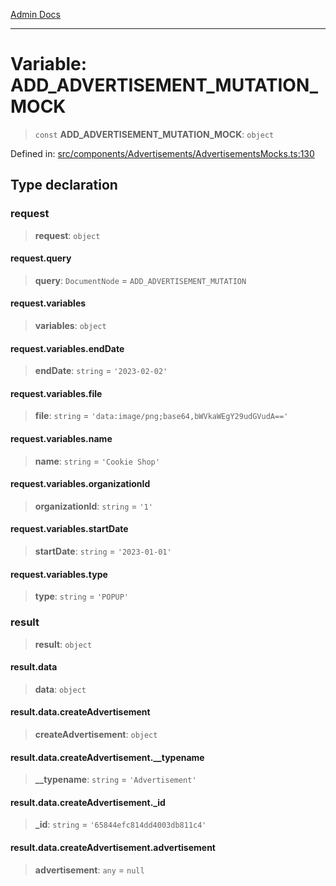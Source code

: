 [Admin Docs](/)

***

# Variable: ADD\_ADVERTISEMENT\_MUTATION\_MOCK

> `const` **ADD\_ADVERTISEMENT\_MUTATION\_MOCK**: `object`

Defined in: [src/components/Advertisements/AdvertisementsMocks.ts:130](https://github.com/PalisadoesFoundation/talawa-admin/blob/main/src/components/Advertisements/AdvertisementsMocks.ts#L130)

## Type declaration

### request

> **request**: `object`

#### request.query

> **query**: `DocumentNode` = `ADD_ADVERTISEMENT_MUTATION`

#### request.variables

> **variables**: `object`

#### request.variables.endDate

> **endDate**: `string` = `'2023-02-02'`

#### request.variables.file

> **file**: `string` = `'data:image/png;base64,bWVkaWEgY29udGVudA=='`

#### request.variables.name

> **name**: `string` = `'Cookie Shop'`

#### request.variables.organizationId

> **organizationId**: `string` = `'1'`

#### request.variables.startDate

> **startDate**: `string` = `'2023-01-01'`

#### request.variables.type

> **type**: `string` = `'POPUP'`

### result

> **result**: `object`

#### result.data

> **data**: `object`

#### result.data.createAdvertisement

> **createAdvertisement**: `object`

#### result.data.createAdvertisement.\_\_typename

> **\_\_typename**: `string` = `'Advertisement'`

#### result.data.createAdvertisement.\_id

> **\_id**: `string` = `'65844efc814dd4003db811c4'`

#### result.data.createAdvertisement.advertisement

> **advertisement**: `any` = `null`
